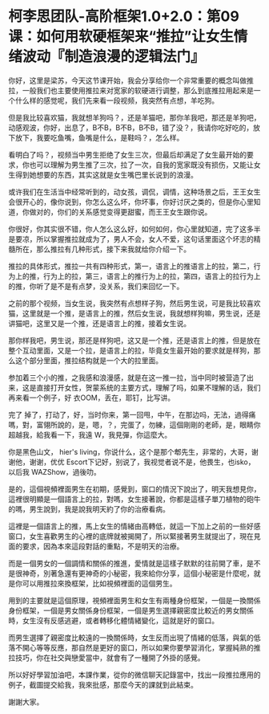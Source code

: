 # 柯李思团队-高阶框架1.0+2.0：第09课：如何用软硬框架来“推拉”让女生情绪波动『制造浪漫的逻辑法门』

你好，这里是梁苏，今天这节课开始，我会分享给你一个非常重要的概念叫做推拉，一般我们也主要使用推拉来对宽家的软硬进行调整，那么到底推拉用起来是一个什么样的感觉呢，我们先来看一段视频，我突然有点想，羊吃狗。

但是我比较喜欢猫，我就想羊狗吗？，还是羊猫吧，那你羊我吧，那还是羊狗吧，动感观波，你好，出息了，B不B，B不B，B不B，错了没？，我请你吃好吃的，放下放下，我要吃鱼嘴，鱼嘴是什么，是鞋吗？，怎么样。

看明白了吗？，视频当中男生拒绝了女生三次，但最后却满足了女生最开始的要求，你也可以理解为男生推了三次，拉了一次，自我的宽家既没有损伤，又能让女生得到她想要的东西，其实这就是女生嘴巴里长说到的浪漫。

或许我们在生活当中经常听到的，动女孩，调侃，调情，这种场景之后，王王女生会很开心的，像你说到，你怎么这么坏，你坏事，你好讨厌之类的，但是你心里知道，你做对的，你们的关系感觉变得更甜蜜，而王王女生跟你说。

你很好，你其实很不错，你人怎么这么好，如何如何，你心里就知道，完了这多半是要凉，所以掌握推拉就成为了，男人不会，女人不爱，这句话里面这个坏志的精髓所在，那么推拉有几种形式，接下来我就给你介绍一下。

推拉的具体形式，推拉一共有四种形式，第一，语言上的推语言上的拉，第二，行为上的推，行为上的拉，第三，语言上的推行为上的拉，第四，语言上的拉行为上的推，你听了是不是有点梦，没关系，我们来回忆一下。

之前的那个视频，当女生说，我突然有点想样子狗，然后男生说，可是我比较喜欢猫，这里就是一个推，是语言上的推，然后女生说，我就想样狗嘛，男生说，还是讲猫吧，这里又是一个推，还是语言上的推，接着女生说。

那你样我吧，男生说，那还是样狗吧，这又是一个推，还是语言上的推，但是放在整个互动里面，又是一个拉，是语言上的拉，毕竟女生最开始的要求就是样狗，那么这个部分里面，推拉结构就是一个大的拉里面。

参加着三个小的推，之我感和浪漫感，就是在这一推一拉，当中同时被营造了出来，这是直接打开女性，贺蒙系统的主要方式，理解了吗，如果不理解的话，我们再来看一个例子，好 衣OOM，丢在，耶钉，比写讲。

完了 掉了，打动了，好，当时你来，第一回甩，中午，在那边吗，无法，過得痛嗎，對，富翎所說的，是，嗯，？，完蛋了，勿練，這個剛剛的老師，是，眼睛你超越我，給我看一下，我遠 W，我見彈，你這麼大。

你是黑色山文， hier's living，你说什么，这个是那个郫先生，非常的，大哥，谢谢他，谢谢，优优 Escort下记好，别说了，我视觉者说不是，他畏生，也isko，以后我 WAZShow，過後叻。

是的，這個視頻裡面男生在初期，感覺到，窗口的情況下說出了，明天我想見你，這裡很明顯是一個語言上的拉，對嗎，女生接著說，你都是這樣子單刀植物的砲牛的嗎，男生說到，我是說我明天約了你的治療看病。

這裡是一個語言上的推，馬上女生的情緒由高轉低，就這一下加上之前的一些好感窗口，女生喜歡男生的心裡的底牌就被揭開了，所以緊接著男生就提出了，現在見面的要求，因為本來這段對話的重點，不是明天的治療。

而是一個男女的一個調情和關係的推進，愛情就是這樣子默默的往前開了車，是不是很神奇，別著急還有更神奇的小秘密，我來給你分享，這個小秘密是什麼呢，就是你可以用推拉來換框架，比如視頻裡面的這個男生。

用到的主要就是這個原理，視頻裡面男生和女生有兩種身份框架，一個是一換關係身份框架，一個是男女關係身份框架，一個是男生選擇親密度比較近的男女關係時，女生沒有反感逃避，或者轉移化體情緒變化，這就是好的窗口。

而男生選擇了親密度比較遠的一換關係時，女生反而出現了情緒的低落，與氣的低落不開心等等反應，那自然是更好的窗口，所以如果你要學習消化，掌握純熟的推拉技巧，你在社交與戀愛當中，就會有了一種開了外掛的感覺。

所以好好學習加油吧，本課作業，從你的微信聊天記錄當中，找出一段推拉應用的例子，截圖提交給我，我來批感，那麼今天的課就到此結束。

謝謝大家。